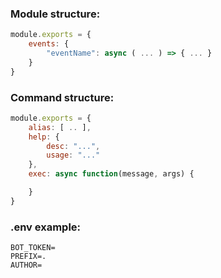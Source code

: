 
### Module structure:
```js
module.exports = {
	events: {
		"eventName": async ( ... ) => { ... }
	}
}
```

### Command structure:
```js
module.exports = {
	alias: [ .. ],
	help: {
		desc: "...",
		usage: "..."
	},
	exec: async function(message, args) {

	}
}
```

### .env example:

```
BOT_TOKEN=
PREFIX=.
AUTHOR=
```
